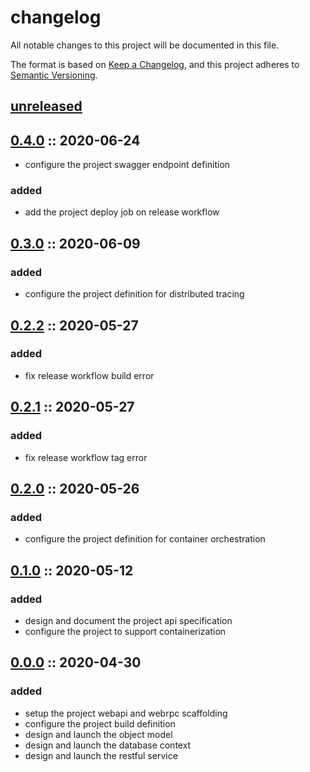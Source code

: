 # changelog

All notable changes to this project will be documented in this file.

The format is based on [Keep a Changelog][changelog],
and this project adheres to [Semantic Versioning][semver].

## [unreleased]

## [0.4.0] :: 2020-06-24

- configure the project swagger endpoint definition

### added

- add the project deploy job on release workflow

## [0.3.0] :: 2020-06-09

### added

- configure the project definition for distributed tracing

## [0.2.2] :: 2020-05-27

### added

- fix release workflow build error

## [0.2.1] :: 2020-05-27

### added

- fix release workflow tag error

## [0.2.0] :: 2020-05-26

### added

- configure the project definition for container orchestration

## [0.1.0] :: 2020-05-12

### added

- design and document the project api specification
- configure the project to support containerization

## [0.0.0] :: 2020-04-30

### added

- setup the project webapi and webrpc scaffolding
- configure the project build definition
- design and launch the object model
- design and launch the database context
- design and launch the restful service

[0.4.0]: https://github.com/rvtr/rvtr-svc-lodging/tree/0.4.0 '0.4.0'
[0.3.0]: https://github.com/rvtr/rvtr-svc-lodging/tree/0.3.0 '0.3.0'
[0.2.2]: https://github.com/rvtr/rvtr-svc-lodging/tree/0.2.2 '0.2.2'
[0.2.1]: https://github.com/rvtr/rvtr-svc-lodging/tree/0.2.1 '0.2.1'
[0.2.0]: https://github.com/rvtr/rvtr-svc-lodging/tree/0.2.0 '0.2.0'
[0.1.0]: https://github.com/rvtr/rvtr-svc-lodging/tree/0.1.0 '0.1.0'
[0.0.0]: https://github.com/rvtr/rvtr-svc-lodging/tree/0.0.0 '0.0.0'
[changelog]: https://keepachangelog.com/en/1.0.0/ 'keep a changelog'
[semver]: https://semver.org/spec/v2.0.0.html 'semantic versioning'
[unreleased]: https://github.com/rvtr/rvtr-svc-lodging/tree/main 'unreleased'
